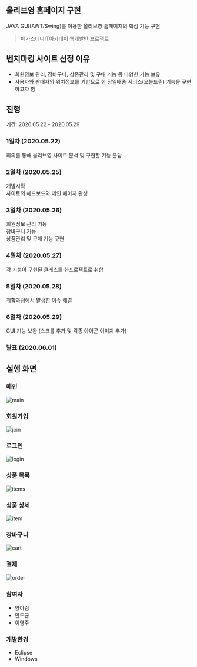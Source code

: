 ## 올리브영 홈페이지 구현
JAVA GUI(AWT/Swing)를 이용한 올리브영 홈페이지의 핵심 기능 구현
> 메가스터디IT아카데미 웹개발반 프로젝트

## 벤치마킹 사이트 선정 이유
- 회원정보 관리, 장바구니, 상품관리 및 구매 기능 등 다양한 기능 보유
- 사용자와 판매자의 위치정보를 기반으로 한 당일배송 서비스(오늘드림) 기능을 구현하고자 함
## 진행
기간: 2020.05.22 - 2020.05.29
### 1일차 (2020.05.22)
회의를 통해 올리브영 사이트 분석 및 구현할 기능 분담
### 2일차 (2020.05.25)
개발시작  
사이트의 헤드보드와 메인 페이지 완성
### 3일차 (2020.05.26)
회원정보 관리 기능  
장바구니 기능  
상품관리 및 구매 기능 구현
### 4일차 (2020.05.27)
각 기능이 구현된 클래스를 한프로젝트로 취합
### 5일차 (2020.05.28)
취합과정에서 발생한 이슈 해결
### 6일차 (2020.05.29)
GUI 기능 보완 (스크롤 추가 및 각종 아이콘 이미지 추가)
### 발표 (2020.06.01)

## 실행 화면
### 메인
![main](https://user-images.githubusercontent.com/26592306/101278275-a4702a80-37fd-11eb-84bd-df4a617a2d11.png)
### 회원가입
![join](https://user-images.githubusercontent.com/26592306/101278282-a89c4800-37fd-11eb-8759-dc2cf67313d6.png)
### 로그인
![login](https://user-images.githubusercontent.com/26592306/101278271-a2a66700-37fd-11eb-9fb6-aa27d5fa575a.png)
### 상품 목록
![items](https://user-images.githubusercontent.com/26592306/101278281-a803b180-37fd-11eb-9594-f20e2d5ea0c6.png)
### 상품 상세
![item](https://user-images.githubusercontent.com/26592306/101278292-c5d11680-37fd-11eb-8ed4-c04aa20fcd97.png)
### 장바구니
![cart](https://user-images.githubusercontent.com/26592306/101278297-c8337080-37fd-11eb-9e61-5f9dcc82439e.png)
### 결제
![order](https://user-images.githubusercontent.com/26592306/101278278-a5a15780-37fd-11eb-813b-b1ff904ef60e.png)

### 참여자
- 양아림
- 안도균
- 이영주

### 개발환경
- Eclipse
- Windows

